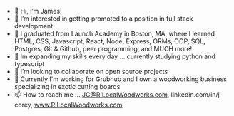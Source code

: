 - 👋 Hi, I’m James!
- 👀 I’m interested in getting promoted to a position in full stack development
- 🌱 I graduated from Launch Academy in Boston, MA, where I learned HTML, CSS, Javascript, React, Node, Express, ORMs, OOP, SQL, Postgres, Git & Github, peer programming, and MUCH more!
- 🌱 Im expanding my skills every day ... currently studying python and typescript
- 💞️ I’m looking to collaborate on open source projects
- 👔 Currently I'm working for Grubhub and I own a woodworking business specializing in exotic cutting boards
- 📫 How to reach me ... JC@RILocalWoodworks.com, linkedin.com/in/j-corey, www.RILocalWoodworks.com

<!---
JCWoodworker/JCWoodworker is a ✨ special ✨ repository because its `README.md` (this file) appears on your GitHub profile.
You can click the Preview link to take a look at your changes.
--->
